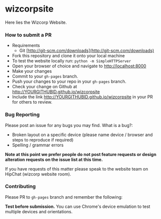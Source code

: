 wizcorpsite
===========

Here lies the Wizcorp Website.

### How to submit a PR

- Requirements
 	- Git [http://git-scm.com/downloads](http://git-scm.com/downloads)
- Fork this repository and clone it onto your local machine
- To test the website locally run: `python -m SimpleHTTPServer`
- Open your browser of choice and navigate to [http://localhost:8000](http://localhost:8000)
- Make your changes
- Commit to your `gh-pages` branch.
- Push your changes to your repo in your `gh-pages` branch.
- Check your change on Github at http://YOURGITHUBID.github.io/wizcorpsite
- Include the link http://YOURGITHUBID.github.io/wizcorpsite in your PR for others to review.


### Bug Reporting

Please post an issue for any bugs you may find. What is a bug?:

- Broken layout on a specific device (please name device / browser and steps to reproduce if required)
- Spelling / grammar errors

**Note at this point we prefer people do not post feature requests or design alteration requests on the issue list at this time.** 

If you have requests of this matter please speak to the website team on HipChat (wizcorp website room).

### Contributing

Please PR to `gh-pages` branch and remember the following:

**Test before submission.** You can use Chrome's device emulation to test multiple devices and orientations.